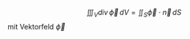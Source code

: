 $$
\iiint_{V}^{} div\,\vec \phi\, dV = \iint_{S}^{}\vec \phi \cdot \vec n\, dS
$$
mit Vektorfeld $\vec \phi$ 